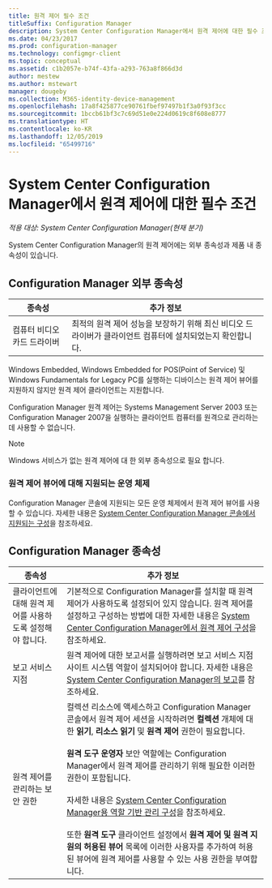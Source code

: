 ```yaml
---
title: 원격 제어 필수 조건
titleSuffix: Configuration Manager
description: System Center Configuration Manager에서 원격 제어에 대한 필수 조건을 확인합니다.
ms.date: 04/23/2017
ms.prod: configuration-manager
ms.technology: configmgr-client
ms.topic: conceptual
ms.assetid: c1b2057e-b74f-43fa-a293-763a8f866d3d
author: mestew
ms.author: mstewart
manager: dougeby
ms.collection: M365-identity-device-management
ms.openlocfilehash: 17a8f425877ce90761fbef97497b1f3a0f93f3cc
ms.sourcegitcommit: 1bccb61bf3c7c69d51e0e224d0619c8f608e8777
ms.translationtype: HT
ms.contentlocale: ko-KR
ms.lasthandoff: 12/05/2019
ms.locfileid: "65499716"
---
```

# <a name="prerequisites-for-remote-control-in-system-center-configuration-manager"></a>System Center Configuration Manager에서 원격 제어에 대한 필수 조건

*적용 대상: System Center Configuration Manager(현재 분기)*

System Center Configuration Manager의 원격 제어에는 외부 종속성과 제품 내 종속성이 있습니다.  

## <a name="dependencies-external-to-configuration-manager"></a>Configuration Manager 외부 종속성  

|종속성|추가 정보|  
|----------------|----------------------|  
|컴퓨터 비디오 카드 드라이버|최적의 원격 제어 성능을 보장하기 위해 최신 비디오 드라이버가 클라이언트 컴퓨터에 설치되었는지 확인합니다.|  

 Windows Embedded, Windows Embedded for POS(Point of Service) 및 Windows Fundamentals for Legacy PC를 실행하는 디바이스는 원격 제어 뷰어를 지원하지 않지만 원격 제어 클라이언트는 지원합니다.  

 Configuration Manager 원격 제어는 Systems Management Server 2003 또는 Configuration Manager 2007을 실행하는 클라이언트 컴퓨터를 원격으로 관리하는 데 사용할 수 없습니다.  

> [!NOTE]  
>  Windows 서비스가 없는 원격 제어에 대 한 외부 종속성으로 필요 합니다.  

### <a name="supported-operating-systems-for-the-remote-control-viewer"></a>원격 제어 뷰어에 대해 지원되는 운영 체제  
Configuration Manager 콘솔에 지원되는 모든 운영 체제에서 원격 제어 뷰어를 사용할 수 있습니다. 자세한 내용은 [System Center Configuration Manager 콘솔에서 지원되는 구성](../../../../core/plan-design/configs/supported-operating-systems-consoles.md)을 참조하세요.   

## <a name="configuration-manager-dependencies"></a>Configuration Manager 종속성  

|종속성|추가 정보|  
|----------------|----------------------|  
|클라이언트에 대해 원격 제어를 사용하도록 설정해야 합니다.|기본적으로 Configuration Manager를 설치할 때 원격 제어가 사용하도록 설정되어 있지 않습니다. 원격 제어를 설정하고 구성하는 방법에 대한 자세한 내용은 [System Center Configuration Manager에서 원격 제어 구성](../../../../core/clients/manage/remote-control/configuring-remote-control.md)을 참조하세요.|  
|보고 서비스 지점|원격 제어에 대한 보고서를 실행하려면 보고 서비스 지점 사이트 시스템 역할이 설치되어야 합니다. 자세한 내용은 [System Center Configuration Manager의 보고](../../../../core/servers/manage/reporting.md)를 참조하세요.|  
|원격 제어를 관리하는 보안 권한|컬렉션 리소스에 액세스하고 Configuration Manager 콘솔에서 원격 제어 세션을 시작하려면 **컬렉션** 개체에 대한 **읽기**, **리소스 읽기** 및 **원격 제어** 권한이 필요합니다.<br /><br /> **원격 도구 운영자** 보안 역할에는 Configuration Manager에서 원격 제어를 관리하기 위해 필요한 이러한 권한이 포함됩니다.<br /><br /> 자세한 내용은 [System Center Configuration Manager용 역할 기반 관리 구성](../../../../core/servers/deploy/configure/configure-role-based-administration.md)을 참조하세요.<br /><br /> 또한 **원격 도구** 클라이언트 설정에서 **원격 제어 및 원격 지원의 허용된 뷰어** 목록에 이러한 사용자를 추가하여 허용된 뷰어에 원격 제어를 사용할 수 있는 사용 권한을 부여합니다.
